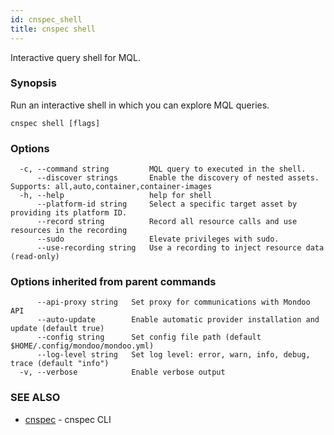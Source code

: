 ```yaml
---
id: cnspec_shell
title: cnspec shell
---
```


Interactive query shell for MQL.

### Synopsis

Run an interactive shell in which you can explore MQL queries.

```
cnspec shell [flags]
```

### Options

```
  -c, --command string         MQL query to executed in the shell.
      --discover strings       Enable the discovery of nested assets. Supports: all,auto,container,container-images
  -h, --help                   help for shell
      --platform-id string     Select a specific target asset by providing its platform ID.
      --record string          Record all resource calls and use resources in the recording
      --sudo                   Elevate privileges with sudo.
      --use-recording string   Use a recording to inject resource data (read-only)
```

### Options inherited from parent commands

```
      --api-proxy string   Set proxy for communications with Mondoo API
      --auto-update        Enable automatic provider installation and update (default true)
      --config string      Set config file path (default $HOME/.config/mondoo/mondoo.yml)
      --log-level string   Set log level: error, warn, info, debug, trace (default "info")
  -v, --verbose            Enable verbose output
```

### SEE ALSO

- [cnspec](cnspec.md) - cnspec CLI
